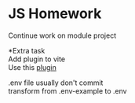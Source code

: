 # JS Homework

Continue work on module project

\*Extra task  
Add plugin to vite  
Use this [plugin](https://vite-plugin-checker.netlify.app/introduction/introduction.html)

.env file usually don't commit  
transform from .env-example to .env
